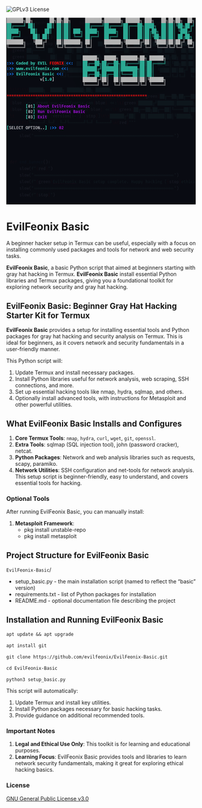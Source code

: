 ![GPLv3 License](https://img.shields.io/badge/License-GPL%20v3-yellow.svg) 


![EvilFeonix Basic v1.0](https://github.com/evilfeonix/EvilFeonix-Basic/blob/main/basic_setup.png)

# EvilFeonix Basic

A beginner hacker setup in Termux can be useful, especially with a focus on installing commonly used packages and tools for network and web security tasks.

**EvilFeonix Basic**, a basic Python script that aimed at beginners starting with gray hat hacking in Termux. **EvilFeonix Basic** install essential Python libraries and Termux packages, giving you a foundational toolkit for exploring network security and gray hat hacking.

## EvilFeonix Basic: Beginner Gray Hat Hacking Starter Kit for Termux

**EvilFeonix Basic** provides a setup for installing essential tools and Python packages for gray hat hacking and security analysis on Termux. This is ideal for beginners, as it covers network and security fundamentals in a user-friendly manner.

This Python script will:
1. Update Termux and install necessary packages.
2. Install Python libraries useful for network analysis, web scraping, SSH connections, and more.
3. Set up essential hacking tools like nmap, hydra, sqlmap, and others.
4. Optionally install advanced tools, with instructions for Metasploit and other powerful utilities.

## What EvilFeonix Basic Installs and Configures
1. **Core Termux Tools**: `nmap`, `hydra`, `curl`, `wget`, `git`, `openssl`.
2. **Extra Tools**: sqlmap (SQL injection tool), john (password cracker), netcat.
3. **Python Packages**: Network and web analysis libraries such as requests, scapy, paramiko.
4. **Network Utilities**: SSH configuration and net-tools for network analysis.
This setup script is beginner-friendly, easy to understand, and covers essential tools for hacking.

### Optional Tools
After running EvilFeonix Basic, you can manually install:

1. **Metasploit Framework**:
	- pkg install unstable-repo
	- pkg install metasploit

## Project Structure for EvilFeonix Basic
`EvilFeonix-Basic`/
- setup_basic.py - the main installation script (named to reflect the “basic” version)
- requirements.txt - list of Python packages for installation
- README.md - optional documentation file describing the project

## Installation and Running EvilFeonix Basic 
```
apt update && apt upgrade
```
```
apt install git
```
```
git clone https://github.com/evilfeonix/EvilFeonix-Basic.git
```
```
cd EvilFeonix-Basic
```
```
python3 setup_basic.py
```
This script will automatically:
1. Update Termux and install key utilities.
2. Install Python packages necessary for basic hacking tasks.
3. Provide guidance on additional recommended tools.

### Important Notes
1. **Legal and Ethical Use Only**: This toolkit is for learning and educational purposes.
2. **Learning Focus**: EvilFeonix Basic provides tools and libraries to learn network security fundamentals, making it great for exploring ethical hacking basics.

### License

[GNU General Public License v3.0](https://github.com/evilfeonix/EvilFeonix-Basic/blob/main/LICENSE)
<!-- 
### Follow Us
website: https://www.evilfeonix.com

web-blog: https://www.evilfeonix.com/blog

youtube: https://www.youtube.com/@3V1LF30N1X

linkedin: https://www.evilfeonix.com/evilfeonix -->

